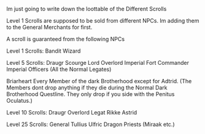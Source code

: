 Im just going to write down the loottable of the Different Scrolls

Level 1 Scrolls are supposed to be sold from different NPCs. Im adding them to the General Merchants for first.


A scroll is guaranteed from the following NPCs


Level 1 Scrolls:
Bandit Wizard

Level 5 Scrolls:
Draugr Scourge Lord
Overlord
Imperial Fort Commander
Imperial Officers (All the Normal Legates)

Briarheart
Every Member of the dark Brotherhood except for Adtrid. (The Members dont drop anything if they die during the Normal Dark Brotherhood Questline. They only drop if you side with the Penitus Oculatus.)

Level 10 Scrolls:
Draugr Overlord
Legat Rikke
Astrid

Level 25 Scrolls:
General Tullius
Ulfric
Dragon Priests (Miraak etc.)
